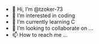 - 👋 Hi, I’m @tzoker-73
- 👀 I’m interested in coding
- 🌱 I’m currently learning C
- 💞️ I’m looking to collaborate on ...
- 📫 How to reach me ...

<!---
tzoker-73/tzoker-73 is a ✨ special ✨ repository because its `README.md` (this file) appears on your GitHub profile.
You can click the Preview link to take a look at your changes.
--->
